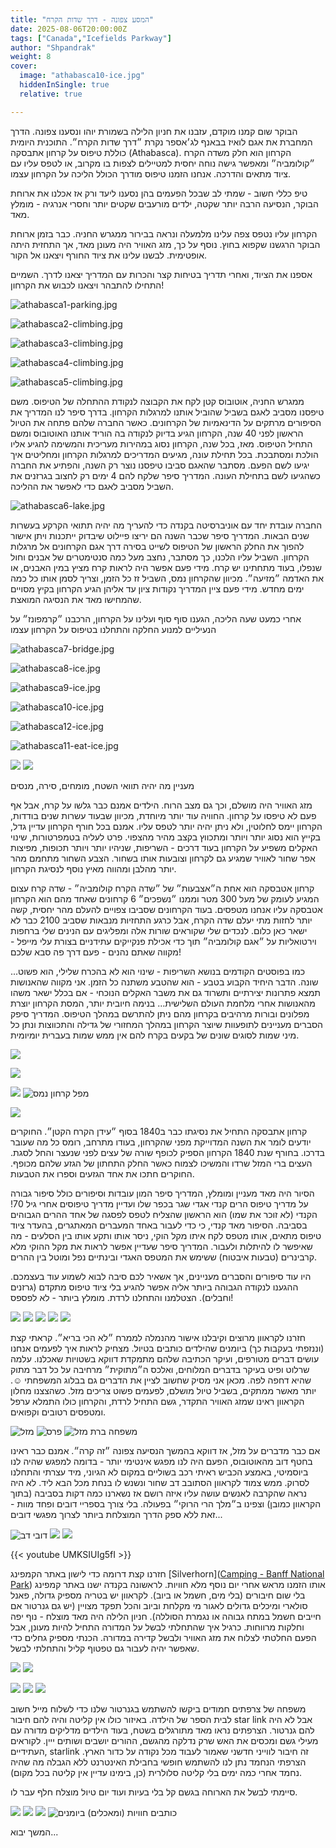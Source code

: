 ```yaml
---
title: "המסע צפונה - דרך שדות הקרח"
date: 2025-08-06T20:00:00Z
tags: ["Canada","Icefields Parkway"]
author: "Shpandrak"
weight: 8
cover:
  image: "athabasca10-ice.jpg"
  hiddenInSingle: true
  relative: true

---
```


הבוקר שום קמנו מוקדם, עזבנו את חניון הלילה בשמורת יוהו ונסענו צפונה. הדרך המחברת את אגם לואיז בבאנף לג׳אספר נקרת ״דרך שדות הקרח״. התוכנית היומית כוללת טיפוס על קרחון אתבסקה (Athabasca). הקרחון הוא חלק משדה הקרח ״קולומביה״ ומאפשר גישה נוחה יחסית למטיילים לצפות בו מקרוב, או לטפס עליו עם ציוד מתאים והדרכה. אנחנו הזמנו טיפוס מודרך הכולל הליכה על הקרחון עצמו.

טיפ כללי חשוב - שמתי לב שבכל הפעמים בהן נסענו ליעד ורק אז אכלנו את ארוחת הבוקר, הנסיעה הרבה יותר שקטה, ילדים מורעבים שקטים יותר וחסרי אנרגיה - מומלץ מאד.

הקרחון עליו נטפס צפה עלינו מלמעלה ונראה בבירור ממגרש החניה. כבר בזמן ארוחת הבוקר הרגשנו שקפוא בחוץ. נוסף על כך, מזג האוויר היה מעונן מאד, אך התחזית היתה אופטימית. לבשנו עלינו את ציוד החורף ויצאנו אל הקור.

אספנו את הציוד, ואחרי תדריך בטיחות קצר והכרות עם המדריך יצאנו לדרך. השמיים התחילו להתבהר ויצאנו לכבוש את הקרחון!

![athabasca1-parking.jpg](athabasca1-parking.jpg "מוכנים ליציאה")

![athabasca2-climbing.jpg](athabasca2-climbing.jpg "יוצאים לטיפוס")

![athabasca3-climbing.jpg](athabasca3-climbing.jpg)

![athabasca4-climbing.jpg](athabasca4-climbing.jpg)

![athabasca5-climbing.jpg](athabasca5-climbing.jpg)

ממגרש החניה, אוטובוס קטן לקח את הקבוצה לנקודת ההתחלה של הטיפוס. משם טיפסנו מסביב לאגם בשביל שהוביל אותנו למרגלות הקרחון. בדרך סיפר לנו המדריך את הסיפורים מרתקים על הדינאמיות של הקרחונים. כאשר החברה שלהם פתחה את הטיול הראשון לפני 40 שנה, הקרחון הגיע בדיוק לנקודה בה הוריד אותנו האוטובוס ומשם התחיל הטיפוס. מאז, בכל שנה, הקרחון נסוג במהירות מעריכית והמשימה להגיע אליו הולכת ומסתבכת. בכל תחילת עונה, מגיעים המדריכים למרגלות הקרחון ומחליטים איך יגיעו לשם הפעם. מסתבר שהאגם סביבו טיפסנו נוצר רק השנה, והפתיע את החברה כשהגיעו לשם בתחילת העונה. המדריך סיפר שלקח להם 4 ימים רק לחצוב בגרזנים את השביל מסביב לאגם כדי לאפשר את ההליכה.

![athabasca6-lake.jpg](athabasca6-lake.jpg "חדש - אגם בהתהוות")

החברה עובדת יחד עם אוניברסיטה בקנדה כדי להעריך מה יהיה תתואי הקרקע בעשרות שנים הבאות. המדריך סיפר שכבר השנה הם יריצו פיילוט שיבדוק ייתכנות ויתן אישור להפוך את החלק הראשון של הטיפוס לשייט בסירה דרך אגם הקרחונים אל מרגלות הקרחון. השביל עליו הלכנו, כך מסתבר, נחצב מעל כמה סנטימטרים של אבנים וחול שנפלו, בעוד מתחתינו יש קרח. מידי פעם אפשר היה לראות קרח מציץ במין האבנים, או את האדמה ״מזיעה״. מכיוון שהקרחון נמס, השביל זז כל הזמן, וצריך לסמן אותו כל כמה ימים מחדש. מידי פעם ציין המדריך נקודות ציון עד אליהן הגיע הקרחון בקיץ מסויים שהמחישו מאד את הנסיגה המואצת.

אחרי כמעט שעה הליכה, הגענו סוף סוף ועלינו על הקרחון, הרכבנו ״קרמפונז״ על הנעיליים למנוע החלקה והתחלנו בטיפוס על הקרחון עצמו

![athabasca7-bridge.jpg](athabasca7-bridge.jpg "עוברים לקרחון")

![athabasca8-ice.jpg](athabasca8-ice.jpg)

![athabasca9-ice.jpg](athabasca9-ice.jpg)

![athabasca10-ice.jpg](athabasca10-ice.jpg)

![athabasca12-ice.jpg](athabasca12-ice.jpg "עלמה שרלוט - יולקת מי קרחונים")

![athabasca11-eat-ice.jpg](athabasca11-eat-ice.jpg "אלכס - זוללת קרחונים")

![](athabasca13-ice.jpg)
![](athabasca14-family-.jpg)

מעניין מה יהיה תוואי השטח, מומחים, סירה, מנסים 

מזג האוויר היה מושלם, וכך גם מצב הרוח. הילדים אמנם כבר גלשו על קרח, אבל אף פעם לא טיפסו על קרחון. החוויה עוד יותר מיוחדת, מכיוון שבעוד עשרות שנים בודדות, הקרחון יימס לחלוטין, ולא ניתן יהיה יותר לטפס עליו. אמנם בכל חורף הקרחון עדיין גדל, בקייץ הוא נסוג יותר ויותר ומתכווץ בקצב מהיר מהצפוי. פרט לעליה בטמפרטורות, שינוי האקלים משפיע על הקרחון בעוד דרכים - השריפות, שניהיו יותר ויותר תכופות, מפיצות אפר שחור לאוויר שמגיע גם לקרחון וצובעות אותו בשחור. הצבע השחור מתחמם מהר יותר מהלבן ומהווה מאיץ נוסף לנסיגת הקרחון.

קרחון אטבסקה הוא אחת ה״אצבעות״ של ״שדה הקרח קולומביה״ - שדה קרח עצום המגיע לעומק של מעל 300 מטר וממנו ״נשפכים״ 6 קרחונים שאחד מהם הוא הקרחון אטבסקה עליו אנחנו מטפסים. בעוד הקרחונים שסביבו צפויים להעלם מהר יחסית, קשה יותר לחזות מתי יעלם שדה הקרח, אבל כרגע התחזיות מנבאות שסביב 2100 כבר לא ישאר כאן כלום. לנכדים שלי שקוראים שורות אלה ומפליגים עם הנינים שלי ברחפות וירטואליות על ״אגם קולומביה״ תוך כדי אכילת פנקייקים עתידניים בצורת עלי מייפל - מקווה שאתם נהנים - פעם דרך פה סבא שלכם!

כמו בפוסטים הקודמים בנושא השריפות - שינוי הוא לא בהכרח שלילי, הוא פשוט... שונה. הדבר היחיד הקבוע בטבע - הוא שהטבע משתנה כל הזמן. אני מקווה שהאנושות תמצא פתרונות יצירתיים ותשרוד גם את משבר האקלים הנוכחי - אם בכלל ישאר משהו מהאנושות אחרי מלחמת העולם השלישית... בנימה חיובית יותר, המסת הקרחון יוצרת מפלונים ובורות מרהיבים בקרחון מהם ניתן להתרשם במהלך הטיפוס. המדריך סיפק הסברים מעניינים לתופעוות שיוצר הקרחון במהלך המחזורי של גדילה והתכווצות ונתן כל מיני שמות לסוגים שונים של בקעים בקרח להם אין ממש שמות בעברית יומיומית.

![](athabasca15-lookdown.jpg)

![](athabasca16.jpg)

![](athabasca17-c.jpg)
![](athabasca18-waterfall.jpg "מפל קרחון נמס")

![](athabasca19-lookdonw.jpg)

קרחון אתבסקה התחיל את נסיגתו כבר ב1840 בסוף ״עידן הקרח הקטן״. החוקרים יודעים לומר את השנה המדוייקת מפני שהקרחון, בעודו מתרחב, רומס כל מה שעובר בדרכו. בחורף שנת 1840 הקרחון הספיק לכופף שורה של עצים לפני שנעצר והחל לסגת. העצים ברי המזל שרדו והמשיכו לצמוח כאשר החלק התחתון של הגזע שלהם מכופף. החוקרים חתכו את אחד הגזעים וספרו את הטבעות. 

הסיור היה מאד מעניין ומומלץ, המדריך סיפר המון עובדות וסיפורים כולל סיפור גבורה על מדריך טיפוס הרים קנדי אגדי שגר בכפר שלו ועדיין מדריך טיפוסים אחרי גיל 70! הקנדי (לא זוכר את שמו) הוא הראשון שהצליח לטפס לפסגה של אחד ההרים הגבוהים בסביבה. הסיפור מאד קנדי, כי כדי לעבור באחד המעברים המאתגרים, בהעדר ציוד טיפוס מתאים, אותו מטפס לקח איתו מקל הוקי, ניסר אותו ותקע אותו בין הסלעים - מה שאיפשר לו להיתלות ולעבור. המדריך סיפר שעדיין אפשר לראות את מקל ההוקי מלא קרבינרים (טבעות איבטוח) ששימש את המטפס האגדי ובינתיים נפל ומוטל בין ההרים.

היו עוד סיפורים והסברים מעניינים, אך אשאיר לכם סיבה לבוא לשמוע עוד בעצמכם. ההגענו לנקודה הגבוהה ביותר אליה אפשר להגיע בלי ציוד טיפוס מתקדם (גרזנים וחבלים). הצטלמנו והתחלנו לרדת. מומלץ ביותר - לא לפספס!

![](athabasca21.jpg)
![](athabasca22.jpg)
![](athabasca23.jpg)
![](athabasca24.jpg)
![](athabasca25-down.jpg)

חזרנו לקראוון מרוצים וקיבלנו אישור מהנמלה לממרח ״לא הכי בריא״. קראתי קצת (וננזפתי בעקבות כך) ביומנים שהילדים כותבים בטיול. מצחיק לראות איך לפעמים אנחנו עושים דברים מטורפים, ועיקר הכתיבה שלהם מתמקדת דווקא בשטויות שאכלנו. עלמה שרלוט ופיט בעיקר בדברים המלוחים, ואלכס ה״מתוקית״ מרחיבה על כל דבר מתוק שהיא דחפה לפה. מכאן אני מסיק שחשוב לציין את הדברים גם בבלוג המשפחתי ☺️. יותר מאשר ממתקים, בשביל טיול מושלם, לפעמים פשוט צריכים מזל. כשהצצנו מחלון הקראוון ראינו שמזג האוויר התקדר, גשם התחיל לרדת, והקרחון כולו התמלא ערפל ומטפסים רטובים וקפואים.

![](athabasca26-cloudy.jpg "מזל")
![](athabasca27-prize.jpg "פרס")
![](athabasca28-famback.jpg "משפחה ברת מזל")

אם כבר מדברים על מזל, אז דווקא בהמשך הנסיעה צפונה ״זה קרה״. אמנם כבר ראינו בחטף דוב מהאוטובוס, הפעם היה לנו מפגש אינטימי יותר - בדומה למפגש שהיה לנו ביוסמיטי, באמצע הכביש ראיתי רכב בשוליים במקום לא הגיוני, מיד עצרתי והתחלנו לסרוק. ממש צמוד לקראוון הסתובב דב שחור ונשנש לו בנחת מכל הבא ליד. לא היה נראה שהקרבה לאנשים עושה עליו איזה רושם אז נשארנו כמה דקות בסביבה (בתוך הקראוון כמובן) וצפינו ב״מלך הרי הרוקי״ בפעולה. בלי צורך בספריי דובים ופחד מוות - זאת ללא ספק הדרך המוצלחת ביותר לצרוך מפגשי דובים...

![](bear1.jpg "דובי דב")
![](bear2.jpg)
![](bear3.jpg)


{{< youtube UMKSIUIg5fI >}}

חזרנו קצת דרומה כדי לישון באתר הקמפינג [Silverhorn]([Camping - Banff National Park](https://parks.canada.ca/pn-np/ab/banff/activ/camping#silverhorn)) אותו הזמנו מראש אחרי יום נוסף מלא חוויות. לראשונה בקנדה ישנו באתר קמפינג בלי שום חיבורים (בלי מים, חשמל או ביוב). לקראוון יש בטריה מספיק גדולה, פאנל סולארי ומיכלים גדולים לאגור מי מקלחת וביוב והכל תפקד מצויין (יש גם גנרטור אם חייבים חשמל במתח גבוהה או נגמרת הסוללה). חניון הלילה היה מאד מוצלח - נוף יפה וחלקות מרווחות. כרגיל איך שהתחלתי לבשל על המדורה התחיל להיות מעונן, אבל הפעם החלטתי לצלוח את מזג האוויר ולבשל קדירה במדורה. הכנתי מספיק גחלים כדי שאפשר יהיה לעבור גם טפטוף קליל והתחלתי לבשל.

![](campground2.jpg)
![](campground3.jpg)

![](campground4.jpg)
![](campground7.jpg)
![](campground8.jpg)

משפחה של צרפתים חמודים ביקשו להשתמש בגנרטור שלנו כדי לשלוח מייל חשוב לבית הספר של הילדה. באיזור כולו אין קליטה והיה להם חיבור star link אבל לא היה להם גנרטור. הצרפתים נראו מאד מתורגלים בשטח, בעוד הילדים מדליקים מדורה עם מעילי גשם ומכסים את האש שרק נדלקה מהגשם, ההורים יושבים ושותים ייין. לקוראים העתידיים, starlink זה חיבור לווייני חדשני שאמור לעבוד מכל נקודה על כדור הארץ.  הצרפתי הנחמד נתן לנו להשתמש חופשי בחבילת האינטרנט ללא הגבלה מה שהיה נחמד אחרי כמה ימים בלי קליטה סלולרית (כן, בימינו עדיין אין קליטה בכל מקום).

סיימתי לבשל את הארוחה בגשם קל בלי בעיות ועוד יום טיול מוצלח חלף עבר לו. 

![](campground10.jpg)
![](campground11.jpg)
![](campground13.jpg)
![](campground14.jpg "כותבים חוויות (ומאכלים) ביומנים")

המשך יבוא...
